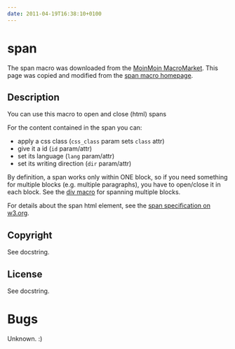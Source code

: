 ```yaml
---
date: 2011-04-19T16:38:10+0100
---
```

# span

The span macro was downloaded from the [MoinMoin MacroMarket](http://moinmo.in/MacroMarket).  This page was copied and modified from the [span macro homepage](http://moinmo.in/MacroMarket/span).

## Description
You can use this macro to open and close (html) spans

For the content contained in the span you can:
* apply a css class (`css_class` param sets `class` attr)
* give it a id (`id` param/attr)
* set its language (`lang` param/attr)
* set its writing direction (`dir` param/attr)

By definition, a span works only within ONE block, so if you need something for multiple blocks (e.g. multiple paragraphs), you have to open/close it in each block.  See the [div macro](/HelpOnMacros/div) for spanning multiple blocks.

For details about the span html element, see the [span specification on w3.org](http://www.w3.org/TR/html401/struct/global.html#h-7.5.4).


## Copyright
See docstring.

## License
See docstring.

# Bugs
Unknown. :)

